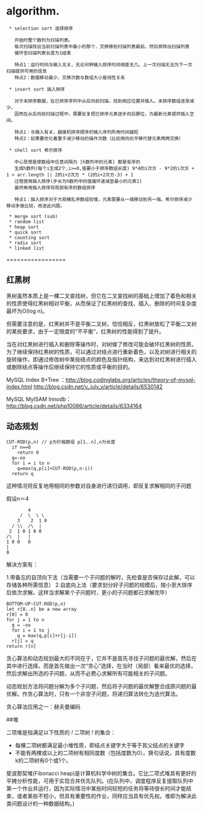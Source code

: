 algorithm.
=================

```
 * selection sort 选择排序
   
   开始时整个数列为扫描列表。
   每次扫描找出当前扫描列表中最小的那个，交换移到扫描列表最前，然后排除出扫描列表
   循环至扫描列表长度为1结束
   
   特点1：运行时间与输入无关，无论何种输入排序时间相差无几。上一次扫描无法为下一次扫描提供可用的信息
   特点2：数据移动最少，交换次数与数组大小是线性关系
   
 * insert sort 插入排序
 
   对于未排序数据，在已排序序列中从后向前扫描，找到相应位置并插入。未排序数组逐渐减少。
   因而在从后向前扫描过程中，需要反复把已排序元素逐步向后挪位，为最新元素提供插入空间。
 
   特点1：与输入有关，越接机排序顺序的输入序列所用时间越短
   特点2：如果要优化着重于减少移动的操作次数（比如用向右平移代替元素两两交换）
 
 * shell sort 希尔排序
 
   中心思想是使数组中任意间隔为 [h数列中的元素] 都是有序的
   生成h数列(每个i生成2个,i>=0,值要小于排序数组长度) 9*4的i次方 - 9*2的i次方 + 1 < arr.length || 2的i+2次方 * (2的i+2次方-3) + 1
   过程使用插入排序(步长为h数列中的值循环递减至最小的元素1)
   最终再用插入排序将局部有序的数组排序
 
   特点1：插入排序对于大规模乱序数组较慢，元素需要从一端移动到另一端。希尔排序减少移动多做比较，改进此问题。
 
 * merge sort (sub)
 * random list
 * heap sort
 * quick sort
 * counting sort
 * radix sort
 * linked list
```

=================

## 红黑树

黑树虽然本质上是一棵二叉查找树，但它在二叉查找树的基础上增加了着色和相关的性质使得红黑树相对平衡，从而保证了红黑树的查找、插入、删除的时间复杂度最坏为O(log n)。

但需要注意的是，红黑树并不是平衡二叉树，恰恰相反，红黑树放松了平衡二叉树的某些要求，由于一定限度的“不平衡”，红黑树的性能得到了提升。

当在对红黑树进行插入和删除等操作时，对树做了修改可能会破坏红黑树的性质。为了继续保持红黑树的性质，可以通过对结点进行重新着色，以及对树进行相关的旋转操作，即通过修改树中某些结点的颜色及指针结构，来达到对红黑树进行插入或删除结点等操作后继续保持它的性质或平衡的目的。

MySQL Index B+Tree ：http://blog.codinglabs.org/articles/theory-of-mysql-index.html
http://blog.csdn.net/v_july_v/article/details/6530142

MySQL MyISAM Innodb：http://blog.csdn.net/php10086/article/details/6334164

## 动态规划

```
CUT-ROD(p,n) // p为价格数组 p[1..n],n为长度
  if n==0
    return 0
  q=-oo
  for i = i to n
    q=max(q,p[i]+CUT-ROD(p,n-i))
  return q
```

这种情况将反复地用相同的参数对自身进行递归调用，即反复求解相同的子问题

假设n＝4

```
        4
     /  \  \ \    
    3    2  1 0
  / \\  /\  |  
 2  1 0 1 0 0
/\  |   |
1 0 0   0
|
0
```

解决方案有：

1.带备忘的自顶向下法（当需要一个子问题的解时，先检查是否保存过此解，可以存储各种所需信息）
2.自底向上法（要求划分好子问题的规模后，按小至大排序后依次求解。这样当求解某个子问题时，更小的子问题都已求解完毕）

```
BOTTOM-UP-CUT-ROD(p,n)
let r[0..n] be a new array
r[0] = 0
for j = 1 to n
  q = -oo
  for i = 1 to j
    q = max(q,p[i]+r[j-i])
  r[j] = q
return r[n]
```

贪心算法和动态规划最大的不同在于，它并不是首先寻找子问题的最优解，然后在其中进行选择。而是首先做出一次“贪心”选择，在当时（局部）看来最优的选择，然后求解出所选的子问题，从而不必费心求解所有可能相关的子问题。

动态规划方法将问题分解为多个子问题，然后将子问题的最优解整合成原问题的最优解。作贪心算法时，只有一个非空子问题，将递归算法转化为迭代算法。

贪心算法应用之一：赫夫曼编码

##堆

二项堆是指满足以下性质的  *!* 二项树 *!*  的集合：

* 每棵二项树都满足最小堆性质，即结点关键字大于等于其父结点的关键字
* 不能有两棵或以上的二项树有相同度数（包括度数为0）。换句话说，具有度数k的二项树有0个或1个。

斐波那契堆(Fibonacci heap)是计算机科学中树的集合。它比二项式堆具有更好的平摊分析性能，可用于实现合并优先队列。(在队列中，调度程序反复提取队列中第一个作业并运行，因为实际情况中某些时间较短的任务将等待很长时间才能结束，或者某些不短小，但具有重要性的作业，同样应当具有优先权。堆即为解决此类问题设计的一种数据结构。)
